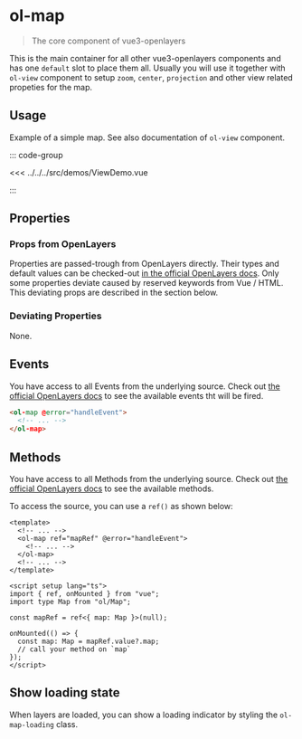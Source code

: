 # ol-map

> The core component of vue3-openlayers

This is the main container for all other vue3-openlayers components and has one `default`
slot to place them all. Usually you will use it together with `ol-view`
component to setup `zoom`, `center`, `projection` and other view related propeties for the map.

<script setup>
import ViewDemo from "@demos/ViewDemo.vue"
</script>

<ClientOnly>
<ViewDemo />
</ClientOnly>

## Usage

Example of a simple map.
See also documentation of `ol-view` component.

::: code-group

<<< ../../../src/demos/ViewDemo.vue

:::

## Properties

### Props from OpenLayers

Properties are passed-trough from OpenLayers directly.
Their types and default values can be checked-out [in the official OpenLayers docs](https://openlayers.org/en/latest/apidoc/module-ol_Map-Map.html).
Only some properties deviate caused by reserved keywords from Vue / HTML.
This deviating props are described in the section below.

### Deviating Properties

None.

## Events

You have access to all Events from the underlying source.
Check out [the official OpenLayers docs](https://openlayers.org/en/latest/apidoc/module-ol_Map-Map.html) to see the available events tht will be fired.

```html
<ol-map @error="handleEvent">
  <!-- ... -->
</ol-map>
```

## Methods

You have access to all Methods from the underlying source.
Check out [the official OpenLayers docs](https://openlayers.org/en/latest/apidoc/module-ol_Map-Map.html) to see the available methods.

To access the source, you can use a `ref()` as shown below:

```vue
<template>
  <!-- ... -->
  <ol-map ref="mapRef" @error="handleEvent">
    <!-- ... -->
  </ol-map>
  <!-- ... -->
</template>

<script setup lang="ts">
import { ref, onMounted } from "vue";
import type Map from "ol/Map";

const mapRef = ref<{ map: Map }>(null);

onMounted(() => {
  const map: Map = mapRef.value?.map;
  // call your method on `map`
});
</script>
```

## Show loading state

When layers are loaded, you can show a loading indicator by styling the `ol-map-loading` class.
